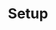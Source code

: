 ---
_schema: default
draft: false
title: Setup
eleventyExcludeFromCollections: false
eleventyNavigation:
  key: setup
  order: 
  title: Setup
  parent:
  url:
  icon:
pageLink: 
metaDesc: 
socialImage:
customCode:
  headCode: ""
  bodyCode: ""
tags: dev
editorial_blocks: []
---